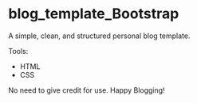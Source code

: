 # blog_template_Bootstrap
A simple, clean, and structured personal blog template.

Tools: 
  - HTML
  - CSS
  
  No need to give credit for use. 
  Happy Blogging! 

